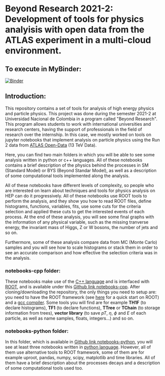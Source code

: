 # Beyond Research 2021-2: Development of tools for physics analyisis with open data from the ATLAS experiment in a multi-cloud environment.

## To execute in MyBinder:
[![Binder](https://mybinder.org/badge_logo.svg)](https://mybinder.org/v2/gh/Miagarciaru/Beyond_Research_2021_2/main)

## Introduction:
This repository contains a set of tools for analysis of high energy physics and particle physics. This project was done during the semester 2021-2 at Universidad Nacional de Colombia in a program called "Beyond Research". This program allows students to work with international universities and research centers, having the support of professionals in the field of research over the internship. In this case, we mostly worked on tools on jupyter notebooks that implement analysis on particle physics using the Run 2 data from [ATLAS Open-Data](http://opendata.atlas.cern/release/2020/documentation/) (13 TeV Data). 

Here, you can find two main folders in which you will be able to see some analysis written in python or c++ languages. All of these notebooks contains a brief description of the physics behind the processes in SM (Standard Model) or BYS (Beyond Standar Model), as well as a description of some computational tools implemented along the analysis.

All of these notebooks have different levels of complexity, so people who are interested on learn about techniques and tools for physics analysis on HEP can do it progressively. All of these notebooks use ROOT tools to perform the analysis, and they show you how to read ROOT files, define histograms, functions, variables, fits, use some cuts for the criteria selection and applied these cuts to get the interested events of each process. At the end of these analysis, you will see some final graphs with the information of any physical variable, such as the missing tranverse energy, the invariant mass of Higgs, Z or W bosons, the number of jets and so on. 

Furthermore, some of these analysis compare data from MC (Monte Carlo) samples and you will see how to scale histograms or stack them in order to see an accurate comparison and how effective the selection criteria was in the analysis. 

### notebooks-cpp folder:

These notebooks make use of the [C++ language](http://www.cplusplus.com/doc/tutorial/) and is interfaced with [ROOT](https://root.cern.ch/), and is available under this [Github link notebooks-cpp](https://github.com/Miagarciaru/Beyond_Research_2021_2/tree/main/notebooks-cpp). After cloning/downloading the repository, the only things you need to setup are: you need to have the ROOT framework (see [here](https://root.cern.ch/building-root#quick-start) for a quick start on ROOT) and a [gcc compiler](https://gcc.gnu.org/). Some tools you will find are for example **TH1F** (to declare histograms), **TF1** (to declare functions), **TTree** or **TChain** (to storage information from trees), **vector library** (to save $pT$, $\eta$, $\phi$ and $E$ of each particle, as well as name samples, floats, integers...) and so on.

### notebooks-python folder:

In this folder, which is available in [Github link notebooks-python](https://github.com/Miagarciaru/Beyond_Research_2021_2/tree/main/notebooks-python), you will see at least three notebooks written in [python language](https://docs.python.org/3/tutorial/). However, all of them use alternative tools to ROOT framework, some of them are for example uproot, pandas, numpy, scipy, matplotlib and time libraries. All of them have a brief description about the processes decays and a description of some computational tools used too. 




